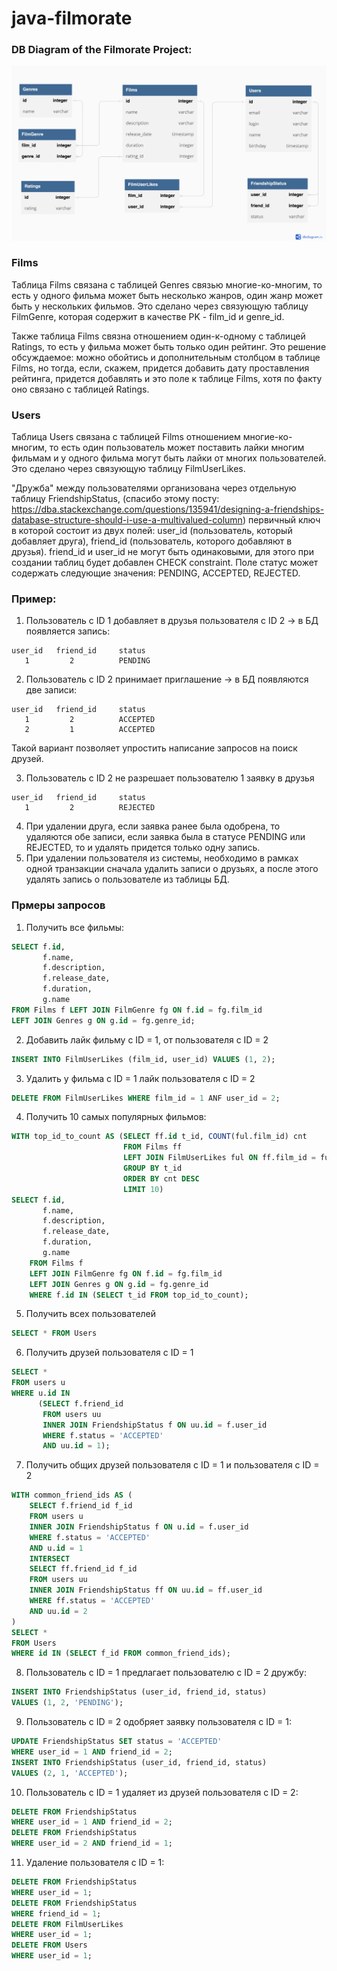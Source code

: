 # java-filmorate

### DB Diagram of the Filmorate Project:

![DB Diagram of the Filmorate project](https://github.com/aasmc/java-filmorate/blob/genres-friends/art/diagram.png)

### Films
Таблица Films связана с таблицей Genres связью многие-ко-многим, то есть у одного фильма
может быть несколько жанров, один жанр может быть у нескольких фильмов. Это сделано через
связующую таблицу FilmGenre, которая содержит в качестве PK - film_id и genre_id.

Также таблица Films связна отношением один-к-одному с таблицей Ratings, то есть у фильма может
быть только один рейтинг. Это решение обсуждаемое: можно обойтись и дополнительным столбцом
в таблице Films, но тогда, если, скажем, придется добавить дату проставления рейтинга, придется 
добавлять и это поле к таблице Films, хотя по факту оно связано с таблицей Ratings.

### Users
Таблица Users связана с таблицей Films отношением многие-ко-многим, то есть один пользователь
может поставить лайки многим фильмам и у одного фильма могут быть лайки от многих пользователей.
Это сделано через связующую таблицу FilmUserLikes. 

"Дружба" между пользователями организована через отдельную таблицу FriendshipStatus,
(спасибо этому посту: https://dba.stackexchange.com/questions/135941/designing-a-friendships-database-structure-should-i-use-a-multivalued-column)
первичный ключ в которой состоит из двух полей: user_id (пользователь, который добавляет друга),
friend_id (пользователь, которого добавляют в друзья). friend_id
и user_id не могут быть одинаковыми, для этого при создании таблиц будет добавлен CHECK constraint.
Поле статус может содержать следующие значения: PENDING, ACCEPTED, REJECTED.  

### Пример:

1. Пользователь с ID 1 добавляет в друзья пользователя с ID 2 -> в БД появляется запись:
```text
user_id   friend_id     status
   1         2          PENDING
```
2. Пользователь с ID 2 принимает приглашение -> в БД появляются две записи:
```text
user_id   friend_id     status
   1         2          ACCEPTED
   2         1          ACCEPTED
```
Такой вариант позволяет упростить написание запросов на поиск друзей.

3. Пользователь с ID 2 не разрешает пользователю 1 заявку в друзья
```text
user_id   friend_id     status
   1         2          REJECTED
```

4. При удалении друга, если заявка ранее была одобрена, то удаляются обе записи, если заявка была
в статусе PENDING или REJECTED, то и удалять придется только одну запись.
5. При удалении пользователя из системы, необходимо в рамках одной транзакции сначала удалить 
записи о друзьях, а после этого удалять запись о пользователе из таблицы БД.

### Прмеры запросов
1. Получить все фильмы:
```sql
SELECT f.id,
       f.name,
       f.description,
       f.release_date,
       f.duration,
       g.name
FROM Films f LEFT JOIN FilmGenre fg ON f.id = fg.film_id
LEFT JOIN Genres g ON g.id = fg.genre_id;
```

2. Добавить лайк фильму с ID = 1, от пользователя с ID = 2
```sql
INSERT INTO FilmUserLikes (film_id, user_id) VALUES (1, 2);
```

3. Удалить у фильма с ID = 1 лайк пользователя с ID = 2
```sql
DELETE FROM FilmUserLikes WHERE film_id = 1 ANF user_id = 2;
```
4. Получить 10 самых популярных фильмов:
```sql
WITH top_id_to_count AS (SELECT ff.id t_id, COUNT(ful.film_id) cnt
                         FROM Films ff
                         LEFT JOIN FilmUserLikes ful ON ff.film_id = ful.film_id
                         GROUP BY t_id
                         ORDER BY cnt DESC
                         LIMIT 10)
SELECT f.id,
       f.name,
       f.description,
       f.release_date,
       f.duration,
       g.name
    FROM Films f 
    LEFT JOIN FilmGenre fg ON f.id = fg.film_id
    LEFT JOIN Genres g ON g.id = fg.genre_id
    WHERE f.id IN (SELECT t_id FROM top_id_to_count);
```
5. Получить всех пользователей
```sql
SELECT * FROM Users
```
6. Получить друзей пользователя с ID = 1
```sql
SELECT *
FROM users u
WHERE u.id IN
      (SELECT f.friend_id
       FROM users uu
       INNER JOIN FriendshipStatus f ON uu.id = f.user_id
       WHERE f.status = 'ACCEPTED'
       AND uu.id = 1);
```
7. Получить общих друзей пользователя с ID = 1 и пользователя с ID = 2
```sql
WITH common_friend_ids AS (
    SELECT f.friend_id f_id
    FROM users u
    INNER JOIN FriendshipStatus f ON u.id = f.user_id
    WHERE f.status = 'ACCEPTED'
    AND u.id = 1
    INTERSECT
    SELECT ff.friend_id f_id
    FROM users uu
    INNER JOIN FriendshipStatus ff ON uu.id = ff.user_id
    WHERE ff.status = 'ACCEPTED'
    AND uu.id = 2
)
SELECT *
FROM Users 
WHERE id IN (SELECT f_id FROM common_friend_ids); 
```
8. Пользователь с ID = 1 предлагает пользователю с ID = 2 дружбу:
```sql
INSERT INTO FriendshipStatus (user_id, friend_id, status)
VALUES (1, 2, 'PENDING');
```
9. Пользователь с ID = 2 одобряет заявку пользователя с ID = 1:
```sql
UPDATE FriendshipStatus SET status = 'ACCEPTED'
WHERE user_id = 1 AND friend_id = 2;
INSERT INTO FriendshipStatus (user_id, friend_id, status)
VALUES (2, 1, 'ACCEPTED');
```
10. Пользователь с ID = 1 удаляет из друзей пользователя с ID = 2:
```sql
DELETE FROM FriendshipStatus 
WHERE user_id = 1 AND friend_id = 2;
DELETE FROM FriendshipStatus
WHERE user_id = 2 AND friend_id = 1;
```
11. Удаление пользователя с ID = 1:
```sql
DELETE FROM FriendshipStatus
WHERE user_id = 1;
DELETE FROM FriendshipStatus 
WHERE friend_id = 1;
DELETE FROM FilmUserLikes
WHERE user_id = 1;
DELETE FROM Users 
WHERE user_id = 1;
```